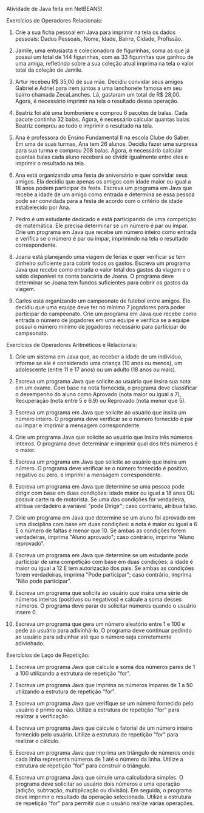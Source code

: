 Atividade de Java feita em NetBEANS!

Exercícios de Operadores Relacionais:

1. Crie a sua ficha pessoal em Java para imprimir na tela os dados pessoais: Dados Pessoais, Nome, Idade, Bairro, Cidade, Profissão.

2. Jamile, uma entusiasta e colecionadora de figurinhas, soma as que já possui um total de 144 figurinhas, com as 33 figurinhas que ganhou de uma amiga, refletindo sobre a sua coleção atual imprima na tela o valor total da coleção de Jamile.

3. Artur recebeu R$ 35,00 de sua mãe. Decidiu convidar seus amigos Gabriel e Adriel para irem juntos a uma lanchonete famosa em seu bairro chamada ZecaLanches. Lá, gastaram um total de R$ 28,00. Agora, é necessário imprimir na tela o resultado dessa operação.

4. Beatriz foi até uma bomboniere e comprou 6 pacotes de balas. Cada pacote continha 32 balas. Agora, é necessário calcular quantas balas Beatriz comprou ao todo e imprimir o resultado na tela.

5. Ana é professora do Ensino Fundamental II na escola Clube do Saber. Em uma de suas turmas, Ana tem 26 alunos. Decidiu fazer uma surpresa para sua turma e comprou 208 balas. Agora, é necessário calcular quantas balas cada aluno receberá ao dividir igualmente entre eles e imprimir o resultado na tela.

6. Ana está organizando uma festa de aniversário e quer convidar seus amigos. Ela decidiu que apenas os amigos com idade maior ou igual a 18 anos podem participar da festa. Escreva um programa em Java que recebe a idade de um amigo como entrada e determina se essa pessoa pode ser convidada para a festa de acordo com o critério de idade estabelecido por Ana.

7. Pedro é um estudante dedicado e está participando de uma competição de matemática. Ele precisa determinar se um número é par ou ímpar. Crie um programa em Java que recebe um número inteiro como entrada e verifica se o número é par ou ímpar, imprimindo na tela o resultado correspondente.

8. Joana está planejando uma viagem de férias e quer verificar se tem dinheiro suficiente para cobrir todos os gastos. Escreva um programa Java que recebe como entrada o valor total dos gastos da viagem e o saldo disponível na conta bancária de Joana. O programa deve determinar se Joana tem fundos suficientes para cobrir os gastos da viagem.

9. Carlos está organizando um campeonato de futebol entre amigos. Ele decidiu que uma equipe deve ter no mínimo 7 jogadores para poder participar do campeonato. Crie um programa em Java  que recebe como entrada o número de jogadores em uma equipe e verifica se a equipe possui o número mínimo de jogadores necessário para participar do campeonato.

Exercícios de Operadores Aritméticos e Relacionais: 

1. Crie um sistema em Java que, ao receber a idade de um indivíduo, informe se ele é considerado uma criança (10 anos ou menos), um adolescente (entre 11 e 17 anos) ou um adulto (18 anos ou mais).

2. Escreva um programa Java que solicite ao usuário que insira sua nota em um exame. Com base na nota fornecida, o programa deve classificar o desempenho do aluno como Aprovado (nota maior ou igual a 7), Recuperação (nota entre 5 e 6.9) ou Reprovado (nota menor que 5).

3. Escreva um programa em Java que solicite ao usuário que insira um número inteiro. O programa deve verificar se o número fornecido é par ou ímpar e imprimir a mensagem correspondente.

4. Crie um programa Java que solicite ao usuário que insira três números inteiros. O programa deve determinar e imprimir qual dos três números é o maior.

5. Escreva um programa em Java que solicite ao usuário que insira um número. O programa deve verificar se o número fornecido é positivo, negativo ou zero, e imprimir a mensagem correspondente.

6. Escreva um programa em Java que determine se uma pessoa pode dirigir com base em duas condições: idade maior ou igual a 18 anos OU possuir carteira de motorista. Se uma das condições for verdadeira, atribua verdadeiro à variável "pode Dirigir"; caso contrário, atribua falso.

7. Crie um programa em Java que determine se um aluno foi aprovado em uma disciplina com base em duas condições: a nota é maior ou igual a 6 E o número de faltas é menor que 10. Se ambas as condições forem verdadeiras, imprima "Aluno aprovado"; caso contrário, imprima "Aluno reprovado".

8. Escreva um programa em Java que determine se um estudante pode participar de uma competição com base em duas condições: a idade é maior ou igual a 12 E tem autorização dos pais. Se ambas as condições forem verdadeiras, imprima "Pode participar"; caso contrário, imprima "Não pode participar".

9. Escreva um programa que solicita ao usuário que insira uma série de números inteiros (positivos ou negativos) e calcule a soma desses números. O programa deve parar de solicitar números quando o usuário insere 0.

10. Escreva um programa que gera um número aleatório entre 1 e 100 e pede ao usuário para adivinhá-lo. O programa deve continuar pedindo ao usuário para adivinhar até que o número seja corretamente adivinhado.

Exercícios de Laço de Repetição:

1. Escreva um programa Java que calcule a soma dos números pares de 1 a 100 utilizando a estrutura de repetição "for".

2. Escreva um programa Java que imprima os números ímpares de 1 a 50 utilizando a estrutura de repetição "for".

3. Escreva um programa Java que verifique se um número fornecido pelo usuário é primo ou não. Utilize a estrutura de repetição "for" para realizar a verificação.

4. Escreva um programa Java que calcule o fatorial de um número inteiro fornecido pelo usuário. Utilize a estrutura de repetição "for" para realizar o cálculo.

5. Escreva um programa Java que imprima um triângulo de números onde cada linha representa números de 1 até o número da linha. Utilize a estrutura de repetição "for" para construir o triângulo.

6. Escreva um programa Java que simule uma calculadora simples. O programa deve solicitar ao usuário dois números e uma operação (adição, subtração, multiplicação ou divisão). Em seguida, o programa deve imprimir o resultado da operação selecionada. Utilize a estrutura de repetição "for" para permitir que o usuário realize várias operações.